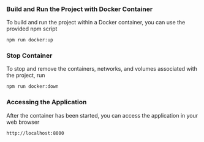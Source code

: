 ### Build and Run the Project with Docker Container

To build and run the project within a Docker container, you can use the provided npm script

```bash
npm run docker:up
```

### Stop Container

To stop and remove the containers, networks, and volumes associated with the project, run

```bash
npm run docker:down
```

### Accessing the Application
After the container has been started, you can access the application in your web browser

```
http://localhost:8000
```